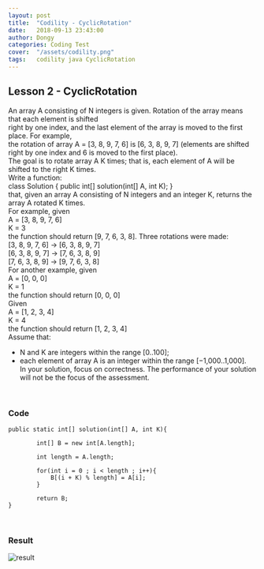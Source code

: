 ```yaml
---
layout: post
title:  "Codility - CyclicRotation"
date:   2018-09-13 23:43:00
author: Dongy
categories: Coding Test
cover:  "/assets/codility.png"
tags:	codility java CyclicRotation
---
```


## Lesson 2 - CyclicRotation

An array A consisting of N integers is given. Rotation of the array means that each element is shifted<br>
right by one index, and the last element of the array is moved to the first place. For example,<br> 
the rotation of array A = [3, 8, 9, 7, 6] is [6, 3, 8, 9, 7] (elements are shifted right by one index and 6 is moved to the first place).<br>
The goal is to rotate array A K times; that is, each element of A will be shifted to the right K times.<br>
Write a function:<br>
class Solution { public int[] solution(int[] A, int K); }<br>
that, given an array A consisting of N integers and an integer K, returns the array A rotated K times.<br>
For example, given<br>
    A = [3, 8, 9, 7, 6]<br>
    K = 3<br>
the function should return [9, 7, 6, 3, 8]. Three rotations were made:<br>
    [3, 8, 9, 7, 6] -> [6, 3, 8, 9, 7]<br>
    [6, 3, 8, 9, 7] -> [7, 6, 3, 8, 9]<br>
    [7, 6, 3, 8, 9] -> [9, 7, 6, 3, 8]<br>
For another example, given<br>
    A = [0, 0, 0]<br>
    K = 1<br>
the function should return [0, 0, 0]<br>
Given<br>
    A = [1, 2, 3, 4]<br>
    K = 4<br>
the function should return [1, 2, 3, 4]<br>
Assume that:<br>
* N and K are integers within the range [0..100];<br>
* each element of array A is an integer within the range [−1,000..1,000].<br>
In your solution, focus on correctness. The performance of your solution will not be the focus of the assessment.
<br>

### Code

```
public static int[] solution(int[] A, int K){
		
		int[] B = new int[A.length];
		
		int length = A.length;
		
		for(int i = 0 ; i < length ; i++){
			B[(i + K) % length] = A[i];
		}
		
		return B;
}
```
<br>

### Result
<img src="{{ site.baseurl }}/assets/codility_result2.png" title="result" class="result">
